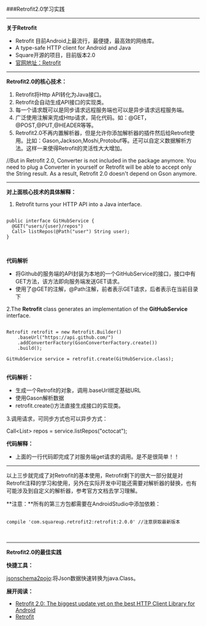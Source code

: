 ###Retrofit2.0学习实践

----
**关于Retrofit**

-  Retrofit 目前Android上最流行，最便捷，最高效的网络库。
-  A type-safe HTTP client for Android and Java
-  Square开源的项目，目前版本2.0
-  [官网地址：Retrofit](http://square.github.io/retrofit/)
- ---

**Retrofit2.0的核心技术：**

1.  Retrofit将Http API转化为Java接口。
2.  Retrofit会自动生成API接口的实现类。
3.  每一个请求既可以是同步请求远程服务端也可以是异步请求远程服务端。
4.  广泛使用注解来完成Http请求，简化代码。如：@GET，@POST,@PUT,@HEADER等等。
5.  Retrofit2.0不再内置解析器，但是允许你添加解析器的插件然后给Retrofit使用。比如：Gason,Jackson,Moshi,Protobuf等。还可以自定义数据解析方法。这样一来使得Retrofit的灵活性大大增加。
 
  //But in Retrofit 2.0, Converter is not included in the package anymore. You need to plug a Converter in yourself or Retrofit will be able to accept only the String result. As a result, Retrofit 2.0 doesn't depend on Gson anymore.
 
---
**对上面核心技术的具体解释：**

1.  Retrofit turns your HTTP API into a Java interface.
<pre>
<code>
public interface GitHubService {
  @GET("users/{user}/repos")
  Call<List<Repo>> listRepos(@Path("user") String user);
}

</code>
</pre>
**代码解析**

-  将Github的服务端的API封装为本地的一个GitHubService的接口，接口中有GET方法，该方法即向服务端发送GET请求。
-  使用了@GET的注解，@Path注解，前者表示GET请求，后者表示在当前目录下


2.The **Retrofit** class generates an implementation of the **GitHubService** interface. 
<pre>
<code>
Retrofit retrofit = new Retrofit.Builder()
    .baseUrl("https://api.github.com/")
	.addConverterFactory(GsonConverterFactory.create()) 
    .build();

GitHubService service = retrofit.create(GitHubService.class);
</code>
</pre>
**代码解析：**

-  生成一个Retrofit的对象，调用.baseUrl绑定基础URL
-  使用Gason解析数据
-  retrofit.create()方法直接生成接口的实现类。

3.调用请求，可同步方式也可以异步方式：

Call<List<Repo>> repos = service.listRepos("octocat");


**代码解释：**

-  上面的一行代码即完成了对服务端get请求的调用。是不是很简单！！

---
以上三步就完成了对Retrofit的基本使用，Retrofit剩下的很大一部分就是对Retrofit注释的学习和使用，另外在实际开发中可能还需要对解析器的替换，也有可能涉及到自定义的解析器，参考官方文档去学习理解。

**注意：**所有的第三方包都需要在AndroidStudio中添加依赖：
<pre>
<code>
compile 'com.squareup.retrofit2:retrofit:2.0.0' //注意获取最新版本
</code>

</pre>

---

**Retrofit2.0的最佳实践**

**快捷工具：**

[jsonschema2pojo](http://www.jsonschema2pojo.org/):将Json数据快速转换为java.Class。

**展开阅读：**

-  [Retrofit 2.0: The biggest update yet on the best HTTP Client Library for Android](http://inthecheesefactory.com/blog/retrofit-2.0/en)
-  [Retrofit](http://www.jianshu.com/p/1ef0ba0bccc6)